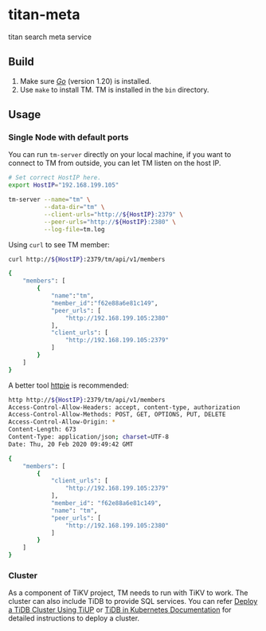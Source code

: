 # titan-meta
titan search meta service


## Build

1. Make sure [​*Go*​](https://golang.org/) (version 1.20) is installed.
2. Use `make` to install TM. TM is installed in the `bin` directory.

## Usage

### Single Node with default ports

You can run `tm-server` directly on your local machine, if you want to connect to TM from outside,
you can let TM listen on the host IP.

```bash
# Set correct HostIP here.
export HostIP="192.168.199.105"

tm-server --name="tm" \
          --data-dir="tm" \
          --client-urls="http://${HostIP}:2379" \
          --peer-urls="http://${HostIP}:2380" \
          --log-file=tm.log
```

Using `curl` to see TM member:

```bash
curl http://${HostIP}:2379/tm/api/v1/members

{
    "members": [
        {
            "name":"tm",
            "member_id":"f62e88a6e81c149",
            "peer_urls": [
                "http://192.168.199.105:2380"
            ],
            "client_urls": [
                "http://192.168.199.105:2379"
            ]
        }
    ]
}
```

A better tool [httpie](https://github.com/jkbrzt/httpie) is recommended:

```bash
http http://${HostIP}:2379/tm/api/v1/members
Access-Control-Allow-Headers: accept, content-type, authorization
Access-Control-Allow-Methods: POST, GET, OPTIONS, PUT, DELETE
Access-Control-Allow-Origin: *
Content-Length: 673
Content-Type: application/json; charset=UTF-8
Date: Thu, 20 Feb 2020 09:49:42 GMT

{
    "members": [
        {
            "client_urls": [
                "http://192.168.199.105:2379"
            ],
            "member_id": "f62e88a6e81c149",
            "name": "tm",
            "peer_urls": [
                "http://192.168.199.105:2380"
            ]
        }
    ]
}
```

### Cluster

As a component of TiKV project, TM needs to run with TiKV to work. The cluster can also include TiDB to provide SQL services. You can refer [Deploy a TiDB Cluster Using TiUP](https://docs.pingcap.com/tidb/stable/production-deployment-using-tiup) or [TiDB in Kubernetes Documentation](https://docs.pingcap.com/tidb-in-kubernetes/stable) for detailed instructions to deploy a cluster.